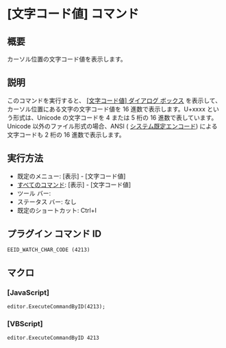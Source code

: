# \[文字コード値\] コマンド

## 概要

カーソル位置の文字コード値を表示します。

## 説明

このコマンドを実行すると、 [\[文字コード値\] ダイアログ ボックス](../../dlg/character_code_value_dialog/index) を表示して、カーソル位置にある文字の文字コード値を 16 進数で表示します。U+xxxx
という形式は、Unicode の文字コードを 4 または 5 桁の 16 進数で表しています。Unicode 以外のファイル形式の場合、ANSI ( [システム既定エンコード](../../glossary/systemdefaultencoding))
による文字コードも 2 桁の 16 進数で表示します。

## 実行方法

- 既定のメニュー: \[表示\] \- \[文字コード値\]
- [すべてのコマンド](../../glossary/allcommands): \[表示\] \- \[文字コード値\]
- ツール バー:
- ステータス バー: なし
- 既定のショートカット: Ctrl+I

## プラグイン コマンド ID

```
EEID_WATCH_CHAR_CODE (4213)```

## マクロ

### \[JavaScript\]

```
editor.ExecuteCommandByID(4213);
```

### \[VBScript\]

```
editor.ExecuteCommandByID 4213
```
